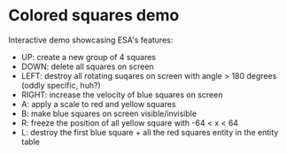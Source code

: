 # Colored squares demo

Interactive demo showcasing ESA's features:
* UP: create a new group of 4 squares
* DOWN: delete all squares on screen
* LEFT: destroy all rotating suqares on screen with angle > 180 degrees (oddly specific, huh?)
* RIGHT: increase the velocity of blue squares on screen
* A: apply a scale to red and yellow squares 
* B: make blue squares on screen visible/invisible
* R: freeze the position of all yellow square with -64 < x < 64
* L: destroy the first blue square + all the red squares entity in the entity table